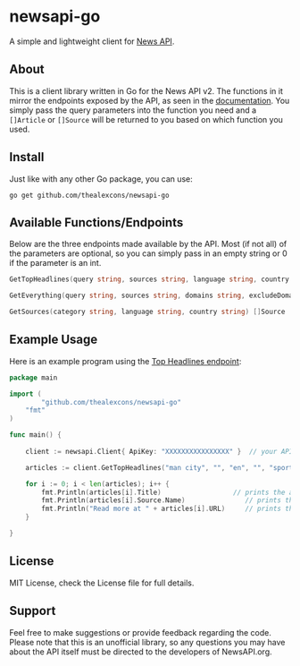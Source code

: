 # newsapi-go
A simple and lightweight client for [News API](https://newsapi.org/docs/).

## About
This is a client library written in Go for the News API v2. The functions in it mirror the endpoints exposed by the API, as seen in the [documentation](https://newsapi.org/docs/endpoints). You simply pass the query parameters into the function you need and a `[]Article` or `[]Source` will be returned to you based on which function you used.

## Install
Just like with any other Go package, you can use:
```
go get github.com/thealexcons/newsapi-go
```

## Available Functions/Endpoints
Below are the three endpoints made available by the API. Most (if not all) of the parameters are optional, so you can simply pass in an empty string or 0 if the parameter is an int.
```go
GetTopHeadlines(query string, sources string, language string, country string, category string, pageSize int, page int) []Article

GetEverything(query string, sources string, domains string, excludeDomains string, from string, to string, language string, sortBy string, pageSize int, page int) []Article

GetSources(category string, language string, country string) []Source
```

## Example Usage
Here is an example program using the [Top Headlines endpoint](https://newsapi.org/docs/endpoints/top-headlines):
```go
package main

import (
    	"github.com/thealexcons/newsapi-go"
   	"fmt"
)

func main() {
    
	client := newsapi.Client{ ApiKey: "XXXXXXXXXXXXXXXX" }  // your API key goes here

	articles := client.GetTopHeadlines("man city", "", "en", "", "sports", 5, 1)

	for i := 0; i < len(articles); i++ {
		fmt.Println(articles[i].Title)              	// prints the article name
		fmt.Println(articles[i].Source.Name)               // prints the source name
		fmt.Println("Read more at " + articles[i].URL)     // prints the article url
	}

}
```

## License
MIT License, check the License file for full details.

## Support
Feel free to make suggestions or provide feedback regarding the code. Please note that this is an unofficial library, so any questions you may have about the API itself must be directed to the developers of NewsAPI.org.
